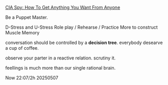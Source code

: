 [CIA Spy: How To Get Anything You Want From Anyone](https://www.youtube.com/watch?v=9WwxsVN3ipA)

Be a Puppet Master. 

D-Stress and U-Stress
Role play / Rehearse / Practice More to construct Muscle Memory

conversation should be controlled by a **decision tree**.
everybody desearve a cup of coffee. 

observe your parter in a reactive relation. scrutiny it.  

feellings is much more than our single rational brain. 

Now 22:07/2h  20250507
 














